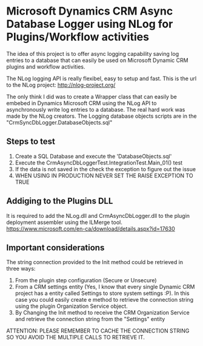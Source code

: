 # Microsoft Dynamics CRM Async Database Logger using NLog for Plugins/Workflow activities
The idea of this project is to offer async logging capability saving log entries to a database that can easily be used on Microsoft Dynamic CRM plugins and workflow activities.

The NLog logging API is really flexibel, easy to setup and fast. This is the url to the NLog project: http://nlog-project.org/

The only think I did was to create a Wrapper class that can easily be embebed in Dynamics Microsoft CRM using the NLog API to asynchronously write log entries to a database. The real hard work was made by the NLog creators.
The Logging database objects scripts are in the "CrmSyncDbLogger.DatabaseObjects.sql"

## Steps to test
1. Create a SQL Database and execute the 'DatabaseObjects.sql'
2. Execute the CrmAsyncDbLoggerTest.IntegrationTest.Main_01() test
3. If the data is not saved in the check the exception to figure out the issue
4. WHEN USING IN PRODUCTION NEVER SET THE RAISE EXCEPTION TO TRUE

## Addiging to the Plugins DLL
It is required to add the NLog.dll and CrmAsyncDbLogger.dll to the plugin deployment assembler using the ILMerge tool. https://www.microsoft.com/en-ca/download/details.aspx?id=17630

## Important considerations
The string connection provided to the Init method could be retrieved in three ways:
1. From the plugin step configuration (Secure or Unsecure)
2. From a CRM settings entity (Yes, I know that every single Dynamic CRM project has a entity called Settings to store system settings :P). In this case you could easily create e method to retrieve the connection string using the plugin Organization Service object.
3. By Changing the Init method to receive the CRM Organization Service and retrieve the connection string from the "Settings" entity

ATTENTION: PLEASE REMEMBER TO CACHE THE CONNECTION STRING SO YOU AVOID THE MULTIPLE CALLS TO RETRIEVE IT.
